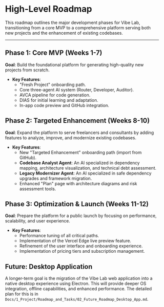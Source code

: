 # High-Level Roadmap

This roadmap outlines the major development phases for Vibe Lab, transitioning from a core MVP to a comprehensive platform serving both new projects and the enhancement of existing codebases.

---

## Phase 1: Core MVP (Weeks 1-7)

**Goal**: Build the foundational platform for generating high-quality new projects from scratch.

*   **Key Features**:
    *   "Fresh Project" onboarding path.
    *   Core three-agent AI system (Router, Developer, Auditor).
    *   AVCA pipeline for code generation.
    *   DIAS for initial learning and adaptation.
    *   In-app code preview and GitHub integration.

## Phase 2: Targeted Enhancement (Weeks 8-10)

**Goal**: Expand the platform to serve freelancers and consultants by adding features to analyze, improve, and modernize existing codebases.

*   **Key Features**:
    *   New "Targeted Enhancement" onboarding path (import from GitHub).
    *   **Codebase Analyst Agent**: An AI specialized in dependency mapping, architecture visualization, and technical debt assessment.
    *   **Legacy Modernizer Agent**: An AI specialized in safe dependency upgrades and framework migration.
    *   Enhanced "Plan" page with architecture diagrams and risk assessment tools.

## Phase 3: Optimization & Launch (Weeks 11-12)

**Goal**: Prepare the platform for a public launch by focusing on performance, scalability, and user experience.

*   **Key Features**:
    *   Performance tuning of all critical paths.
    *   Implementation of the Vercel Edge live preview feature.
    *   Refinement of the user interface and onboarding experience.
    *   Implementation of pricing tiers and subscription management.

## Future: Desktop Application

A longer-term goal is the migration of the Vibe Lab web application into a native desktop experience using Electron. This will provide deeper OS integration, offline capabilities, and enhanced performance. The detailed plan for this is in `Docs/1_Project/Roadmap_and_Tasks/02_Future_Roadmap_Desktop_App.md`.
